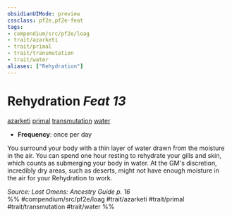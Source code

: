 ```yaml
---
obsidianUIMode: preview
cssclass: pf2e,pf2e-feat
tags:
- compendium/src/pf2e/loag
- trait/azarketi
- trait/primal
- trait/transmutation
- trait/water
aliases: ["Rehydration"]
---
```

# Rehydration  *Feat 13*  
[azarketi](azarketi-loag.md "Azarketi Ancestry & Heritage Trait")  [primal](primal.md "Primal Tradition Trait")  [transmutation](transmutation.md "Transmutation School Trait")  [water](water.md "Water Energy & Element Trait")  

- **Frequency**: once per day

You surround your body with a thin layer of water drawn from the moisture in the air. You can spend one hour resting to rehydrate your gills and skin, which counts as submerging your body in water. At the GM's discretion, incredibly dry areas, such as deserts, might not have enough moisture in the air for your Rehydration to work.

*Source: Lost Omens: Ancestry Guide p. 16*  
%% #compendium/src/pf2e/loag #trait/azarketi #trait/primal #trait/transmutation #trait/water %%